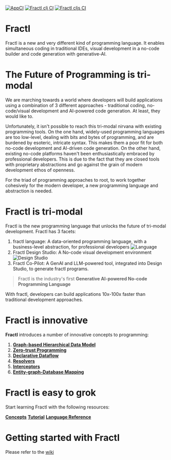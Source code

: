 [![AppCI](https://github.com/fractl-io/fractl/actions/workflows/app.yml/badge.svg)](https://github.com/fractl-io/fractl/actions/workflows/app.yml)
[![Fractl clj CI](https://github.com/fractl-io/fractl/actions/workflows/fractl-clj.yml/badge.svg)](https://github.com/fractl-io/fractl/actions/workflows/fractl-clj.yml)
[![Fractl cljs CI](https://github.com/fractl-io/fractl/actions/workflows/fractl-cljs.yml/badge.svg)](https://github.com/fractl-io/fractl/actions/workflows/fractl-cljs.yml)

# Fractl

Fractl is a new and very different kind of programming language. It enables simultaneous coding in traditional IDEs, visual development in a no-code builder and code generation with generative-AI.

# The Future of Programming is tri-modal

We are marching towards a world where developers will build applications using a combination of 3 different approaches - traditional coding, no-code/visual development and AI-powered code generation. At least, they would like to.

Unfortunately, it isn't possible to reach this tri-modal nirvana with existing programming tools. On the one hand, widely-used programming languages are too low-level, dealing with bits and bytes of programming, and are burdened by esoteric, intricate syntax. This makes them a poor fit for both no-code development and AI-driven code generation. On the other hand, existing no-code platforms haven't been enthusiastically embraced by professional developers. This is due to the fact that they are closed tools with proprietary abstractions and go against the grain of modern development ethos of openness.

For the triad of programming approaches to root, to work together cohesively for the modern developer, a new programming language and abstraction is needed.

# Fractl is tri-modal

Fractl is the new programming language that unlocks the future of tri-modal development. Fractl has 3 facets:

1. fractl language: A data-oriented programming language, with a business-level abstraction, for professional developers
![Language]()
2. Fractl Design Studio: A No-code visual development environment
![Design Studio]()
4. Fractl Co-Pilot: A GenAI and LLM-powered tool, integrated into Design Studio, to generate fractl programs.

> Fractl is the industry's first **Generative AI-powered No-code Programming Language**

With fractl, developers can build applications 10x-100x faster than traditional development approaches.

# Fractl is innovative

**Fractl** introduces a number of innovative concepts to programming:

1. **[Graph-based Hierarchical Data Model](data-model.md)**
2. **[Zero-trust Programming](zero-trust-programming.md)**
3. **[Declarative Dataflow](declarative-dataflow.md)**
4. **[Resolvers](resolvers.md)**
5. **[Interceptors](interceptors.md)**
6. **[Entity-graph-Database Mapping](entity-db-mapping.md)**

# Fractl is easy to grok

Start learning Fractl with the following resources:

**[Concepts]()**
**[Tutorial]()**
**[Language Reference]()**

# Getting started with Fractl

Please refer to the [wiki](https://github.com/fractl-io/fractl/wiki)

